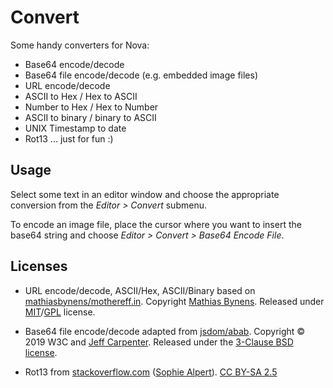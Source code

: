# Convert

Some handy converters for Nova:
* Base64 encode/decode
* Base64 file encode/decode (e.g. embedded image files)
* URL encode/decode
* ASCII to Hex / Hex to ASCII
* Number to Hex / Hex to Number
* ASCII to binary / binary to ASCII
* UNIX Timestamp to date
* Rot13 ... just for fun :)


## Usage
Select some text in an editor window and choose the appropriate conversion from the *Editor > Convert* submenu.

To encode an image file, place the cursor where you want to insert the base64 string and choose *Editor > Convert > Base64 Encode File*.


## Licenses

* URL encode/decode, ASCII/Hex, ASCII/Binary based on [mathiasbynens/mothereff.in](https://github.com/mathiasbynens/mothereff.in). Copyright [Mathias Bynens](https://mathiasbynens.be/). Released under [MIT](https://github.com/mathiasbynens/mothereff.in/blob/master/LICENSE-MIT.txt)/[GPL](https://github.com/mathiasbynens/mothereff.in/blob/master/LICENSE-GPL.txt) license.

* Base64 file encode/decode adapted from [jsdom/abab](https://github.com/jsdom/abab).
Copyright © 2019 W3C and [Jeff Carpenter](mailto:jeffcarp@chromium.org).
Released under the [3-Clause BSD license](https://opensource.org/licenses/BSD-3-Clause).

* Rot13 from [stackoverflow.com](https://stackoverflow.com/a/617685) ([Sophie Alpert](https://stackoverflow.com/users/49485/sophie-alpert)). [CC BY-SA 2.5](https://creativecommons.org/licenses/by-sa/2.5/)
